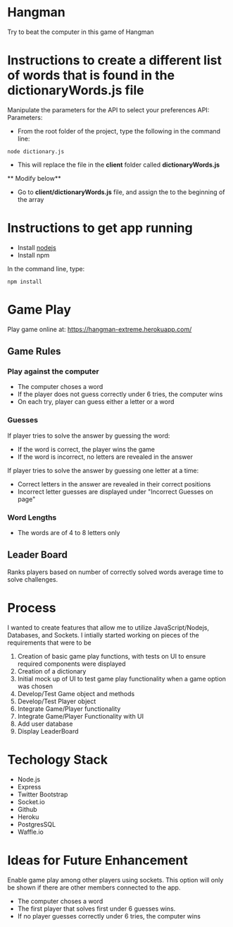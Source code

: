 # Hangman
Try to beat the computer in this game of Hangman



# Instructions to create  a different list of words that is found in the dictionaryWords.js file
   Manipulate the parameters for the API to select your preferences
   API:
   Parameters: 

  - From the root folder of the project, type the following in the command line:

 ``` node dictionary.js ```

  - This will replace the file in the **client** folder called **dictionaryWords.js**
  
  ** Modify below**
  - Go to **client/dictionaryWords.js** file, and assign the to the beginning of the array


# Instructions to get app running

- Install [nodejs](https://nodejs.org/en/)
- Install npm

In the command line, type:

 ```npm install```


# Game Play
Play game online at:
https://hangman-extreme.herokuapp.com/


## Game Rules
### Play against the computer 
- The computer choses a word
- If the player does not guess correctly under 6 tries, the computer wins
- On each try, player can guess either a letter or a word

### Guesses
If player tries to solve the answer by guessing the word:
  - If the word is correct, the player wins the game
  - If the word is incorrect, no letters are revealed in the answer

If player tries to solve the answer by guessing one letter at a time:
  - Correct letters in the answer are revealed in their correct positions
  - Incorrect letter guesses are displayed under "Incorrect Guesses on page"


### Word Lengths 
- The words are of 4 to 8 letters only

## Leader Board
Ranks players based on number of correctly solved words average time to solve challenges.



# Process
 I wanted to create features that allow me to utilize JavaScript/Nodejs, Databases, and Sockets. I intially started working on pieces of the requirements that were to be

 1. Creation of basic game play functions, with tests on UI to ensure required components were displayed
 2. Creation of a dictionary
 3. Initial mock up of UI to test game play functionality when a game option was chosen
 4. Develop/Test Game object and methods
 5. Develop/Test Player object
 6. Integrate Game/Player functionality
 7. Integrate Game/Player Functionality with UI
 8. Add user database
 9. Display LeaderBoard

# Techology Stack
- Node.js
- Express
- Twitter Bootstrap
- Socket.io
- Github
- Heroku
- PostgresSQL
- Waffle.io

# Ideas for Future Enhancement

Enable game play among other players using sockets. This option will only be shown if there are other members connected to the app. 
 - The computer choses a word
 - The first player that solves first under 6 guesses wins.
 - If no player guesses correctly under 6 tries, the computer wins

